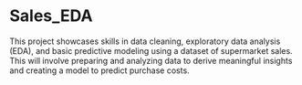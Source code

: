 # Sales_EDA
This project showcases skills in data cleaning, exploratory data analysis (EDA), and basic predictive modeling using a dataset of supermarket sales. This will involve preparing and analyzing data to derive meaningful insights and creating a model to predict purchase costs.
